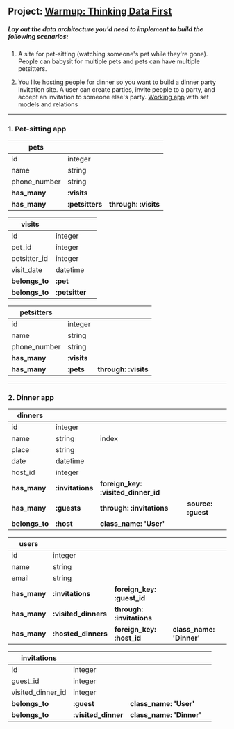 ## Project: [Warmup: Thinking Data First](https://www.theodinproject.com/courses/ruby-on-rails/lessons/associations?ref=lnav)

##### Lay out the data architecture you'd need to implement to build the following scenarios:

1. A site for pet-sitting (watching someone's pet while they're gone). People can babysit for multiple pets and pets can have multiple petsitters.

2. You like hosting people for dinner so you want to build a dinner party invitation site. A user can create parties, invite people to a party, and accept an invitation to someone else's party. [Working app](https://github.com/ToTenMilan/the_odin_project/blob/master/rails/associations/dinner-app) with set models and relations
---
### 1. Pet-sitting app
| pets | | |
--- | --- | ---
id | integer
name | string
phone_number | string
**has_many** | **:visits**
**has_many** | **:petsitters** | **through:** **:visits**

| visits | | |
--- | --- | ---
id | integer
pet_id | integer
petsitter_id | integer
visit_date | datetime
**belongs_to** | **:pet**
**belongs_to** | **:petsitter**


| petsitters | | |
--- | --- | ---
id | integer
name | string
phone_number | string
**has_many** | **:visits**
**has_many** | **:pets** | **through:** **:visits**
---

### 2. Dinner app
| dinners | | | |
--- | --- | --- | ---
id | integer
name | string | index
place | string
date | datetime
host_id | integer
**has_many** | **:invitations** | **foreign_key: :visited_dinner_id**
**has_many** | **:guests** | **through: :invitations** | **source: :guest**
**belongs_to** | **:host** | **class_name: 'User'**

| users | | | |
--- | --- | --- | ---
id | integer
name | string
email | string
**has_many** | **:invitations** | **foreign_key: :guest_id**
**has_many** | **:visited_dinners** | **through: :invitations**
**has_many** | **:hosted_dinners** | **foreign_key: :host_id** | **class_name: 'Dinner'**

| invitations | | | |
--- | --- | --- | ---
id | integer
guest_id | integer
visited_dinner_id | integer
**belongs_to** | **:guest** | **class_name: 'User'**
**belongs_to** | **:visited_dinner** | **class_name: 'Dinner'**
